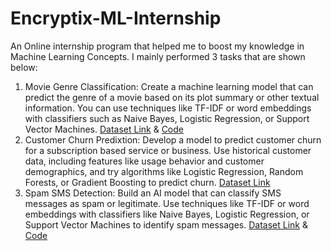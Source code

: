 # Encryptix-ML-Internship

An Online internship program that helped me to boost my knowledge in Machine Learning Concepts. I mainly performed 3 tasks that are shown below:

1. Movie Genre Classification: Create a machine learning model that can predict the genre of a movie based on its plot summary or other textual information. You can use techniques like TF-IDF or word embeddings with classifiers such as Naive Bayes, Logistic Regression, or Support Vector Machines. [Dataset Link](https://www.kaggle.com/datasets/hijest/genre-classification-dataset-imdb) & [Code](https://github.com/mahbuba26/Encryptix-ML-Internship/blob/main/Task1%20Genre%20Classification%20-Copy1.ipynb) 
2. Customer Churn Predixtion: Develop a model to predict customer churn for a subscription based service or business. Use historical customer data, including features like usage behavior and customer demographics, and try algorithms like Logistic Regression, Random Forests, or Gradient Boosting to predict churn. [Dataset Link](https://www.kaggle.com/datasets/shantanudhakadd/bank-customer-churn-prediction?resource=download)
3. Spam SMS Detection: Build an AI model that can classify SMS messages as spam or legitimate. Use techniques like TF-IDF or word embeddings with
classifiers like Naive Bayes, Logistic Regression, or Support Vector Machines to identify spam messages. [Dataset Link](https://www.kaggle.com/datasets/uciml/sms-spam-collection-dataset) & [Code](https://github.com/mahbuba26/Encryptix-ML-Internship/blob/main/Task4%20Spam%20Detection.ipynb)
